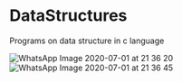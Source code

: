 # DataStructures
Programs on data structure in c language

![WhatsApp Image 2020-07-01 at 21 36 20](https://user-images.githubusercontent.com/65812896/86266622-1c00b480-bbe3-11ea-9210-e4498c646de0.jpeg)
![WhatsApp Image 2020-07-01 at 21 36 45](https://user-images.githubusercontent.com/65812896/86266633-202cd200-bbe3-11ea-8944-0e8deeb46548.jpeg)







